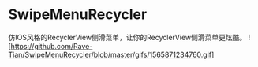 # SwipeMenuRecycler
仿IOS风格的RecyclerView侧滑菜单，让你的RecyclerView侧滑菜单更炫酷。
![https://github.com/Rave-Tian/SwipeMenuRecycler/blob/master/gifs/1565871234760.gif]
